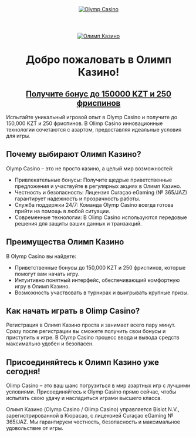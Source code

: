 <head>
    <meta charset="UTF-8">
    <meta name="viewport" content="width=device-width, initial-scale=1.0">
    <meta name="description" content="Игровая платформа Olymp Casino предлагает широкий выбор слотов, бонусы до 150000 KZT и круглосуточную поддержку для игроков из Казахстана.">
    <meta name="keywords" content="Olymp Casino, казино Казахстан, бонусы, слоты, live казино, азартные игры">
</head>
<body>
    <header class="header">
        <div class="container">
            <div align="center">
              <a class="logo" href="https://bit.ly/olimpkz"><img src="https://github.com/user-attachments/assets/30bc07f6-7939-4547-9097-b9b5219c8262" alt="Olymp Casino"></a>
            </div>
        </div>
    </header>
    <main class="main">
        <div align="center">
        <a href="https://bit.ly/olimpkz"><img src="https://github.com/user-attachments/assets/ae217507-3e69-421c-a2d0-f06175e67eaa" alt="Олимп Казино"></a>
        </div>
        <div class="container">
            <h1 align="center">Добро пожаловать в Олимп Казино!</h1>
            <section class="banner">
                <div class="banner__content">
                    <div align="center">
                      <h2 class="banner__title"><a href="https://bit.ly/olimpkz">Получите бонус до 150000 KZT и 250 фриспинов</a></h2>
                    </div>
                </div>
            </section>
	    <p>Испытайте уникальный игровой опыт в Olymp Casino и получите до 150,000 KZT и 250 фриспинов. В Olimp Casino инновационные технологии сочетаются с азартом, предоставляя идеальные условия для игры.</p>
            <section class="content">
                <h2>Почему выбирают Олимп Казино?</h2>
                <p>Olymp Casino – это не просто казино, а целый мир возможностей:</p>
                <ul>
                    <li>Привлекательные бонусы: Получите щедрые приветственные предложения и участвуйте в регулярных акциях в Олимп Казино.</li>
                    <li>Честность и безопасность: Лицензия Curaçao eGaming (№ 365/JAZ) гарантирует надежность и прозрачность работы.</li>
                    <li>Служба поддержки 24/7: Команда Olymp Casino всегда готова прийти на помощь в любой ситуации.</li>
                    <li>Современные технологии: В Olimp Casino используются передовые решения для защиты ваших данных и транзакций.</li>
                </ul>
                <h2>Преимущества Олимп Казино</h2>
                <p>В Olymp Casino вы найдете:</p>
		<ul>
                    <li>Приветственные бонусы до 150,000 KZT и 250 фриспинов, которые помогут вам начать игру.</li>
                    <li>Интуитивно понятный интерфейс, обеспечивающий комфортную игру в Олимп Казино.</li>
                    <li>Возможность участвовать в турнирах и выигрывать крупные призы.</li>
                </ul>
		<h2>Как начать играть в Olimp Casino?</h2>
		<p>Регистрация в Олимп Казино проста и занимает всего пару минут. Сразу после регистрации вы сможете получить свои бонусы и приступить к игре. В Olymp Casino процесс ввода и вывода средств максимально удобен и безопасен.</p>
		<h2>Присоединяйтесь к Олимп Казино уже сегодня!</h2>
		<p>Olimp Casino – это ваш шанс погрузиться в мир азартных игр с лучшими условиями. Присоединяйтесь к Olymp Casino прямо сейчас, чтобы испытать свою удачу и насладиться играми высшего класса.</p>
            </section>
        </div>
    </main>
    <footer class="footer">
        <div class="container">
            <div class="footer__info">
                <p>Олимп Казино (Olymp Casino / Olimp Casino) управляется Bislot N.V., зарегистрированной в Кюрасао, с лицензией Curaçao eGaming № 365/JAZ. Мы гарантируем честность, безопасность и максимальное удовольствие от игры.</p>
            </div>
        </div>
    </footer>
</body>

